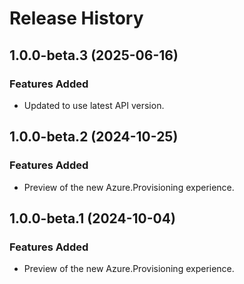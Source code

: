 # Release History

## 1.0.0-beta.3 (2025-06-16)

### Features Added

- Updated to use latest API version.

## 1.0.0-beta.2 (2024-10-25)

### Features Added

- Preview of the new Azure.Provisioning experience.

## 1.0.0-beta.1 (2024-10-04)

### Features Added

- Preview of the new Azure.Provisioning experience.
